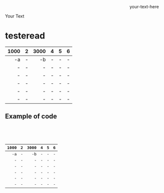 <div style="text-align: right"> your-text-here </div>

<p style='text-align: justify;'> Your Text </p>


# testeread

<table style="text-align:right;">
  <thead>
    <th>1000</th>
    <th>2</th>
    <th>3000</th>
    <th>4</th>
    <th>5</th>
    <th>6</th>
  </thead>
  <tbody>
    <tr style="text-align:right;">
      <td>-a</td>
      <td>-</td>
      <td>-b</td>
      <td>-</td>
      <td>-</td>
      <td>-</td>
    </tr>
    <tr>
      <td>-</td>
      <td>-</td>
      <td>-</td>
      <td>-</td>
      <td>-</td>
      <td>-</td>
    </tr>
    <tr>
      <td>-</td>
      <td>-</td>
      <td>-</td>
      <td>-</td>
      <td>-</td>
      <td>-</td>
    </tr>
    <tr>
      <td>-</td>
      <td>-</td>
      <td>-</td>
      <td>-</td>
      <td>-</td>
      <td>-</td>
    </tr>
    <tr>
      <td>-</td>
      <td>-</td>
      <td>-</td>
      <td>-</td>
      <td>-</td>
      <td>-</td>
    </tr>
    <tr>
      <td>-</td>
      <td>-</td>
      <td>-</td>
      <td>-</td>
      <td>-</td>
      <td>-</td>
    </tr>
  </tbody>
</table>

<h2>Example of code</h2>

<pre>
    <div>
        <table style="text-align:right;">
          <thead>
            <th>1000</th>
            <th>2</th>
            <th>3000</th>
            <th>4</th>
            <th>5</th>
            <th>6</th>
          </thead>
          <tbody>
            <tr style="text-align:right;">
              <td>-a</td>
              <td>-</td>
              <td>-b</td>
              <td>-</td>
              <td>-</td>
              <td>-</td>
            </tr>
            <tr>
              <td>-</td>
              <td>-</td>
              <td>-</td>
              <td>-</td>
              <td>-</td>
              <td>-</td>
            </tr>
            <tr>
              <td>-</td>
              <td>-</td>
              <td>-</td>
              <td>-</td>
              <td>-</td>
              <td>-</td>
            </tr>
            <tr>
              <td>-</td>
              <td>-</td>
              <td>-</td>
              <td>-</td>
              <td>-</td>
              <td>-</td>
            </tr>
            <tr>
              <td>-</td>
              <td>-</td>
              <td>-</td>
              <td>-</td>
              <td>-</td>
              <td>-</td>
            </tr>
            <tr>
              <td>-</td>
              <td>-</td>
              <td>-</td>
              <td>-</td>
              <td>-</td>
              <td>-</td>
            </tr>
          </tbody>
        </table>
    </div>
</pre>
